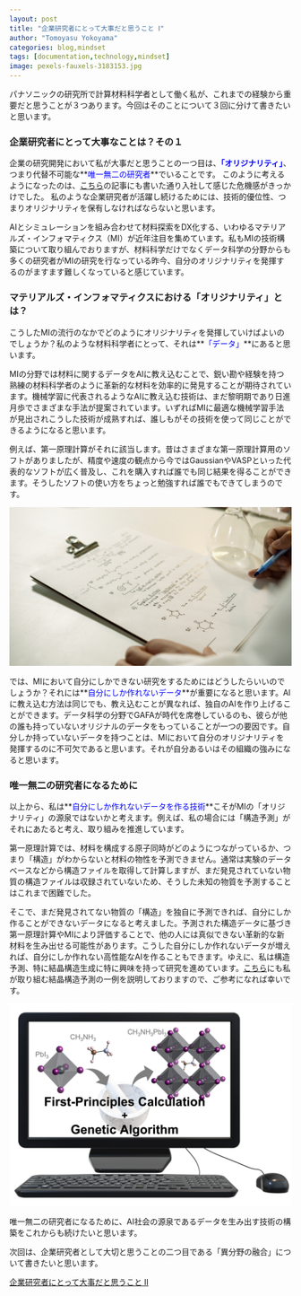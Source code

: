 ```yaml
---
layout: post
title: "企業研究者にとって大事だと思うこと Ⅰ"
author: "Tomoyasu Yokoyama"
categories: blog,mindset
tags: [documentation,technology,mindset]
image: pexels-fauxels-3183153.jpg
---
```


パナソニックの研究所で計算材料科学者として働く私が、これまでの経験から重要だと思うことが３つあります。今回はそのことについて３回に分けて書きたいと思います。

### 企業研究者にとって大事なことは？その１

企業の研究開発において私が大事だと思うことの一つ目は、**<font color="Blue">「オリジナリティ」</font>**、つまり代替不可能な**<font color="Blue">唯一無二の研究者</font>**でいることです。
このように考えるようになったのは、[こちら](https://yokoyamatomoyasu.github.io/researcher-life-2)の記事にも書いた通り入社して感じた危機感がきっかけでした。
私のような企業研究者が活躍し続けるためには、技術的優位性、つまりオリジナリティを保有しなければならないと思います。

AIとシミュレーションを組み合わせて材料探索をDX化する、いわゆるマテリアルズ・インフォマティクス（MI）が近年注目を集めています。私もMIの技術構築について取り組んでおりますが、材料科学だけでなくデータ科学の分野からも多くの研究者がMIの研究を行なっている昨今、自分のオリジナリティを発揮するのがますます難しくなっていると感じています。

### マテリアルズ・インフォマティクスにおける「オリジナリティ」とは？

こうしたMIの流行のなかでどのようにオリジナリティを発揮していけばよいのでしょうか？私のような材料科学者にとって、それは**<font color="Blue">「データ」</font>**にあると思います。

MIの分野では材料に関するデータをAIに教え込むことで、鋭い勘や経験を持つ熟練の材料科学者のように革新的な材料を効率的に発見することが期待されています。機械学習に代表されるようなAIに教え込む技術は、まだ黎明期であり日進月歩でさまざまな手法が提案されています。いずればMIに最適な機械学習手法が見出されこうした技術が成熟すれば、誰しもがその技術を使って同じことができるようになると思います。

例えば、第一原理計算がそれに該当します。昔はさまざまな第一原理計算用のソフトがありましたが、精度や速度の観点から今ではGaussianやVASPといった代表的なソフトが広く普及し、これを購入すれば誰でも同じ結果を得ることができます。そうしたソフトの使い方をちょっと勉強すれば誰でもできてしまうのです。

![Figure](../assets/img/pexels-artem-podrez-8533026.jpg)

では、MIにおいて自分にしかできない研究をするためにはどうしたらいいのでしょうか？それには**<font color="Blue">自分にしか作れないデータ</font>**が重要になると思います。AIに教え込む方法は同じでも、教え込むことが異なれば、独自のAIを作り上げることができます。データ科学の分野でGAFAが時代を席巻しているのも、彼らが他の誰も持っていないオリジナルのデータをもっていることが一つの要因です。自分しか持っていないデータを持つことは、MIにおいて自分のオリジナリティを発揮するのに不可欠であると思います。それが自分あるいはその組織の強みになると思います。

### 唯一無二の研究者になるために

以上から、私は**<font color="Blue">自分にしか作れないデータを作る技術</font>**こそがMIの「オリジナリティ」の源泉ではないかと考えます。例えば、私の場合には「構造予測」がそれにあたると考え、取り組みを推進しています。

第一原理計算では、材料を構成する原子同時がどのようにつながっているか、つまり「構造」がわからないと材料の物性を予測できません。通常は実験のデータベースなどから構造ファイルを取得して計算しますが、まだ発見されていない物質の構造ファイルは収録されていないため、そうした未知の物質を予測することはこれまで困難でした。

そこで、まだ発見されてない物質の「構造」を独自に予測できれば、自分にしか作ることができないデータになると考えました。予測された構造データに基づき第一原理計算やMIにより評価することで、他の人には真似できない革新的な新材料を生み出せる可能性があります。こうした自分にしか作れないデータが増えれば、自分にしか作れない高性能なAIを作ることもできます。ゆえに、私は構造予測、特に結晶構造生成に特に興味を持って研究を進めています。[こちら](../assets/pdf/p0115-2.pdf)にも私が取り組む結晶構造予測の一例を説明しておりますので、ご参考になれば幸いです。

![Figure](../assets/img/uspex.png)

唯一無二の研究者になるために、AI社会の源泉であるデータを生み出す技術の構築をこれからも続けたいと思います。

次回は、企業研究者として大切と思うことの二つ目である「異分野の融合」について書きたいと思います。<br>


[企業研究者にとって大事だと思うこと ⅠⅠ](https://yokoyamatomoyasu.github.io/researcher-life-5)

